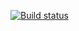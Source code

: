 [![Build status](https://ci.appveyor.com/api/projects/status/78jw7u5f8eug4s0t?svg=true)](https://ci.appveyor.com/project/AndreiZak90/chat)
